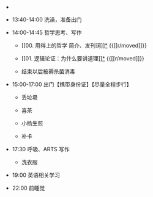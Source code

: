 - 

- 13:40-14:00 洗澡，准备出门

- 14:00-14:45 哲学思考、写作
	 - [[00. 用得上的哲学 简介、发刊词]][*](((30b928e5-c766-49de-a533-5095611bfce5))) {{[[r/moved]]}}

	 - [[01. 逻辑论证：为什么要讲道理]][*](((b42ec0c4-4902-4167-9042-8c046f675fa7))) {{[[r/moved]]}}

	 - 结束以后被褥杀菌消毒

- 15:00-17:00 出门【携带身份证】【尽量全程步行】
	 - 丢垃圾

	 - 喜茶

	 - 小杨生煎

	 - 补卡

- 17:30 呼吸、ARTS 写作
	 - 洗衣服

- 19:00 英语相关学习

- 22:00 前睡觉
